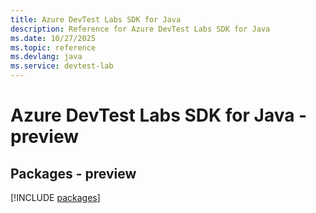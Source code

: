 ```yaml
---
title: Azure DevTest Labs SDK for Java
description: Reference for Azure DevTest Labs SDK for Java
ms.date: 10/27/2025
ms.topic: reference
ms.devlang: java
ms.service: devtest-lab
---
```

# Azure DevTest Labs SDK for Java - preview
## Packages - preview
[!INCLUDE [packages](devtest-labs-index.md)]